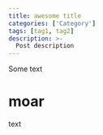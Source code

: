 ```yaml
---
title: awesome title
categories: ['Category']
tags: [tag1, tag2]
description: >-
  Post description
---
```


Some text

<!--more-->

# moar

text
